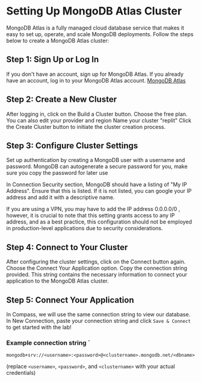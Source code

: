 # Setting Up MongoDB Atlas Cluster

MongoDB Atlas is a fully managed cloud database service that makes it easy to set up, operate, and scale MongoDB deployments. Follow the steps below to create a MongoDB Atlas cluster:

## Step 1: Sign Up or Log In

If you don't have an account, sign up for MongoDB Atlas. If you already have an account, log in to your MongoDB Atlas account.
[MongoDB Atlas](https://cloud.mongodb.com/)

## Step 2: Create a New Cluster

After logging in, click on the Build a Cluster button.
Choose the free plan. You can also edit your provider and region
Name your cluster "replit"
Click the Create Cluster button to initiate the cluster creation process.

## Step 3: Configure Cluster Settings

Set up authentication by creating a MongoDB user with a username and password. MongoDB can autogenerate a secure password for you, make sure you copy the password for later use

In Connection Security section, MongoDB should have a listing of "My IP Address". Ensure that this is listed. If it is not listed, you can google your IP address and add it with a descriptive name.

If you are using a VPN, you may have to add the IP address 0.0.0.0/0 , however, it is crucial to note that this setting grants access to any IP address, and as a best practice, this configuration should not be employed in production-level applications due to security considerations.

## Step 4: Connect to Your Cluster

After configuring the cluster settings, click on the Connect button again.
Choose the Connect Your Application option.
Copy the connection string provided. This string contains the necessary information to connect your application to the MongoDB Atlas cluster.

## Step 5: Connect Your Application

In Compass, we will use the same connection string to view our database. In New Connection, paste your connection string and click `Save & Connect` to get started with the lab!

### Example connection string `

`mongodb+srv://<username>:<password>@<clustername>.mongodb.net/<dbname>`

(replace `<username>`, `<password>`, and `<clustername>` with your actual credentials)

